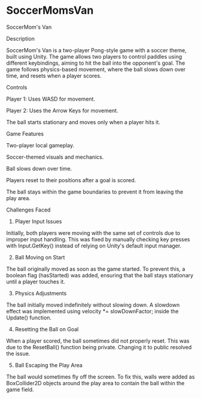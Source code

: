 # SoccerMomsVan
SoccerMom's Van

Description

SoccerMom's Van is a two-player Pong-style game with a soccer theme, built using Unity. The game allows two players to control paddles using different keybindings, aiming to hit the ball into the opponent's goal. The game follows physics-based movement, where the ball slows down over time, and resets when a player scores.

Controls

Player 1: Uses WASD for movement.

Player 2: Uses the Arrow Keys for movement.

The ball starts stationary and moves only when a player hits it.

Game Features

Two-player local gameplay.

Soccer-themed visuals and mechanics.

Ball slows down over time.

Players reset to their positions after a goal is scored.

The ball stays within the game boundaries to prevent it from leaving the play area.

Challenges Faced

1. Player Input Issues

Initially, both players were moving with the same set of controls due to improper input handling. This was fixed by manually checking key presses with Input.GetKey() instead of relying on Unity's default input manager.

2. Ball Moving on Start

The ball originally moved as soon as the game started. To prevent this, a boolean flag (hasStarted) was added, ensuring that the ball stays stationary until a player touches it.

3. Physics Adjustments

The ball initially moved indefinitely without slowing down. A slowdown effect was implemented using velocity *= slowDownFactor; inside the Update() function.

4. Resetting the Ball on Goal

When a player scored, the ball sometimes did not properly reset. This was due to the ResetBall() function being private. Changing it to public resolved the issue.

5. Ball Escaping the Play Area

The ball would sometimes fly off the screen. To fix this, walls were added as BoxCollider2D objects around the play area to contain the ball within the game field.
